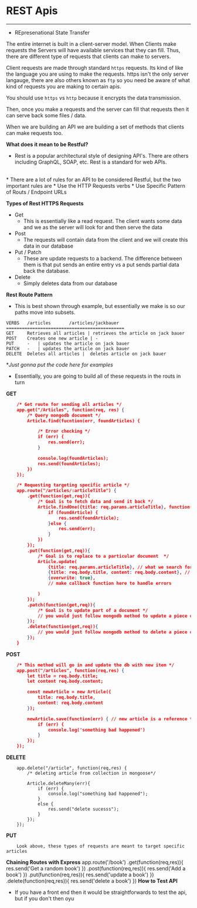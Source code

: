 # REST Apis
---
* REpresenational State Transfer

The entire internet is built in a client-server model. When Clients make requests the Servers will have available services that they can fill. Thus, there are different type of requests that clients can make to servers. 

Client requests are made through standard  ```https``` requests. Its kind of like the language you are using to make the requests. https isn't the only server langauge, there are also others known as ```ftp``` so you need be aware of what kind of requests you are making to certain apis. 

You should use ```https``` vs ```http``` because it encrypts the data transmission. 

Then, once you make a requests and the server can fill that requests then it can serve back some files / data. 

When we are building an API we are building a set of methods that clients can make requests too. 


**What does it mean to be Restful?**
* Rest is a popular architectural style of designing API's. There are others including GraphQL, SOAP, etc. Rest is a standard for web APIs. 
<br>
* There are a lot of rules for an API to be considered Restful, but the two important rules are 
    * Use the HTTP Requests verbs 
    * Use Specific Pattern of Routs / Endpoint URLs

**Types of Rest HTTPS Requests**

* Get
    * This is essentially like a read request. The client wants some data and we as the server will look for and then serve the data
* Post
    * The requests will contain data from the client and we will create this data in our database
* Put / Patch
    * These are update requests to a backend. The difference between them is that put sends an entire entry vs a put sends partial data back the database. 
* Delete
    * Simply deletes data from our database


**Rest Route Pattern**
* This is best shown through example, but essentially we make is so our paths move into subsets.

```
VERBS   /articles       /articles/jackbauer
=============================================
GET     Retrieves all articles | retrieves the article on jack bauer
POST    Creates one new article | -
PUT     -   | updates the article on jack bauer
PATCH   -   | updates the article on jack bauer
DELETE  Deletes all articles |  deletes article on jack bauer

```



**Just gonna put the code here for examples*
* Essentially, you are going to build all of these requests in the routs in turn

**GET**
```json
    /* Get route for sending all articles */
    app.get("/Articles", function(req, res) {
        /* Query mongodb document */
        Article.find(fucntion(err, foundArticles) {

            /* Error checking */
            if (err) {
                res.send(err);
            }

            console.log(foundArticles);
            res.send(foundArticles); 
        })
    });

    /* Requesting targeting specific article */
    app.route("/articles/:articleTitle") {
        .get(function(get,req)){
            /* Goal is to fetch data and send it back */
            Article.findOne({title: req.params.articleTitle}, function(err, foundArticle){
                if (foundArticle) {
                    res.send(foundArticle);
                }else {
                    res.send(err);
                }
            })
        }); 
        .put(function(get,req)){
            /* Goal is to replace to a particular document  */
            Article.update(
                {title: req.params.articleTitle}, // what we search for 
                {title: req.body.title, content: req.body.content}, // what we will replace it with 
                {overwrite: true},
                // make callback function here to handle errors

            )
        }); 
        .patch(function(get,req)){
            /* Goal is to update part of a document */
            // you would just follow mongodb method to update a piece of an article
        }); 
        .delete(function(get,req)){
            // you would just follow mongodb method to delete a piece of an article
        }); 
    }
```

**POST**
```json
    /* This method will go in and update the db with new item */
    app.post("/articles", function(req,res) {
        let title = req.body.title;
        let content req.body.content;

        const newArticle = new Article({
            title: req.body.title,
            content: req.body.content
        });

        newArticle.save(function(err) { // new article is a reference to db 
            if (err) {
                console.log('something bad happened')
            }
        });
    });
```

**DELETE**
```
    app.delete("/article", function(req,res) {
        /* deleting article from collection in mongoose*/

        Article.deleteMany(err){ 
            if (err) {
                console.log("something bad happened");
            }
            else {
                res.send("delete sucesss");
            }
        });
    });
```

**PUT**
```
    Look above, these types of requests are meant to target specific articles
```

**Chaining Routes with Express**
app.route('/book')
    .get(function(req,res)){
        res.send('Get a random book')
    })
    .post(function(req,res)){
        res.send('Add a book')
    })
    .put(function(req,res)){
        res.send('update a book')
    })
    .delete(function(req,res)){
        res.send('delete a book')
    })
**How to Test API**
* If you have a front end then it would be straightforwards to test the api, but if you don't then oyu 